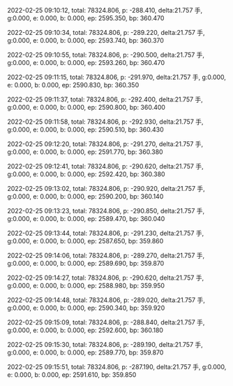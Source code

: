2022-02-25 09:10:12, total: 78324.806, p: -288.410, delta:21.757 手, g:0.000, e: 0.000, b: 0.000, ep: 2595.350, bp: 360.470

2022-02-25 09:10:34, total: 78324.806, p: -289.220, delta:21.757 手, g:0.000, e: 0.000, b: 0.000, ep: 2593.740, bp: 360.370

2022-02-25 09:10:55, total: 78324.806, p: -290.500, delta:21.757 手, g:0.000, e: 0.000, b: 0.000, ep: 2593.260, bp: 360.470

2022-02-25 09:11:15, total: 78324.806, p: -291.970, delta:21.757 手, g:0.000, e: 0.000, b: 0.000, ep: 2590.830, bp: 360.350

2022-02-25 09:11:37, total: 78324.806, p: -292.400, delta:21.757 手, g:0.000, e: 0.000, b: 0.000, ep: 2590.800, bp: 360.400

2022-02-25 09:11:58, total: 78324.806, p: -292.930, delta:21.757 手, g:0.000, e: 0.000, b: 0.000, ep: 2590.510, bp: 360.430

2022-02-25 09:12:20, total: 78324.806, p: -291.270, delta:21.757 手, g:0.000, e: 0.000, b: 0.000, ep: 2591.770, bp: 360.380

2022-02-25 09:12:41, total: 78324.806, p: -290.620, delta:21.757 手, g:0.000, e: 0.000, b: 0.000, ep: 2592.420, bp: 360.380

2022-02-25 09:13:02, total: 78324.806, p: -290.920, delta:21.757 手, g:0.000, e: 0.000, b: 0.000, ep: 2590.200, bp: 360.140

2022-02-25 09:13:23, total: 78324.806, p: -290.850, delta:21.757 手, g:0.000, e: 0.000, b: 0.000, ep: 2589.470, bp: 360.040

2022-02-25 09:13:44, total: 78324.806, p: -291.230, delta:21.757 手, g:0.000, e: 0.000, b: 0.000, ep: 2587.650, bp: 359.860

2022-02-25 09:14:06, total: 78324.806, p: -289.270, delta:21.757 手, g:0.000, e: 0.000, b: 0.000, ep: 2589.690, bp: 359.870

2022-02-25 09:14:27, total: 78324.806, p: -290.620, delta:21.757 手, g:0.000, e: 0.000, b: 0.000, ep: 2588.980, bp: 359.950

2022-02-25 09:14:48, total: 78324.806, p: -289.020, delta:21.757 手, g:0.000, e: 0.000, b: 0.000, ep: 2590.340, bp: 359.920

2022-02-25 09:15:09, total: 78324.806, p: -288.840, delta:21.757 手, g:0.000, e: 0.000, b: 0.000, ep: 2592.600, bp: 360.180

2022-02-25 09:15:30, total: 78324.806, p: -289.190, delta:21.757 手, g:0.000, e: 0.000, b: 0.000, ep: 2589.770, bp: 359.870

2022-02-25 09:15:51, total: 78324.806, p: -287.190, delta:21.757 手, g:0.000, e: 0.000, b: 0.000, ep: 2591.610, bp: 359.850